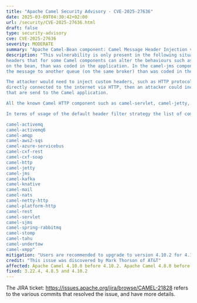 ```yaml
---
title: "Apache Camel Security Advisory - CVE-2025-27636"
date: 2025-03-09T04:30:42+02:00
url: /security/CVE-2025-27636.html
draft: false
type: security-advisory
cve: CVE-2025-27636
severity: MODERATE
summary: "Apache Camel-Bean component: Camel Message Header Injection via Improper Filtering"
description: "This vulnerability is only present in the following situation. The user is using one of the following HTTP Servers via one the of the following Camel components: camel-servlet, camel-jetty, camel-undertow, camel-platform-http and camel-netty-http and in the route, the exchange will be routed to a camel-bean producer. So ONLY camel-bean component is affected. In particular: The bean invocation (is only affected if you use any of the above together with camel-bean component) and the bean that can be called, has more than 1 method implemented. In these, limited and particular, conditions an attacker could be able to forge a Camel header name and make the bean component invoking other methods in the SAME bean. The vulnerability arises due to a bug in the default filtering mechanism that only blocks headers starting with 'Camel', 'camel', or 'org.apache.camel.'. This vulnerability is present in Camel's default incoming header filter, that allows an attacker to include Camel specific
headers that for some Camel components can alter the behaviours such as the camel-bean component, to call another method
on the bean, than was coded in the application. In the camel-jms component, then a mallicous header can be used to send
the message to another queue (on the same broker) than was coded in the application.

The attacker would need to inject custom headers, such as HTTP protocols. So if you have Camel applications that are
directly connected to the internet via HTTP, then an attacker could include malicious HTTP headers in the HTTP requests
that are send to the Camel application.

All the known Camel HTTP component such as camel-servlet, camel-jetty, camel-undertow, camel-platform-http, and camel-netty-http would be vulnerable out of the box. 

In terms of usage of the default header filter strategy the list of components using that is: 

camel-activemq
camel-activemq6
camel-amqp
camel-aws2-sqs
camel-azure-servicebus
camel-cxf-rest
camel-cxf-soap
camel-http
camel-jetty
camel-jms
camel-kafka
camel-knative
camel-mail
camel-nats
camel-netty-http
camel-platform-http
camel-rest
camel-servlet
camel-sjms
camel-spring-rabbitmq
camel-stomp
camel-tahu
camel-undertow
camel-xmpp"
mitigation: "Users are recommended to upgrade to version 4.10.2 for 4.10.x LTS, 4.8.5 for 4.8.x LTS and 3.22.4 for 3.x releases. Also, users could use removeHeaders EIP, to filter out anything like 'cAmel, cAMEL' etc, or in general everything not starting with 'Camel', 'camel' or 'org.apache.camel.'."
credit: "This issue was discovered by Mark Thorson of AT&T"
affected: Apache Camel 4.10.0 before 4.10.2. Apache Camel 4.8.0 before 4.8.5. Apache Camel 3.10.0 before 3.22.4.
fixed: 3.22.4, 4.8.5 and 4.10.2 
---
```


The JIRA ticket: https://issues.apache.org/jira/browse/CAMEL-21828 refers to the various commits that resolved the issue, and have more details.

